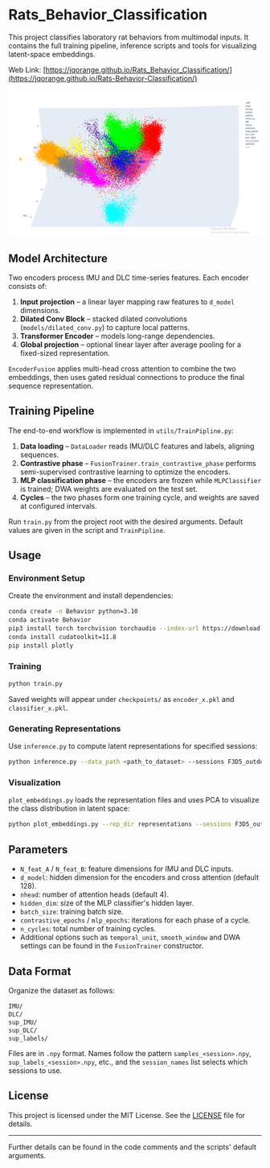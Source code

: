 
# Rats_Behavior_Classification

This project classifies laboratory rat behaviors from multimodal inputs. It contains the full training pipeline, inference scripts and tools for visualizing latent-space embeddings.

Web Link: [https://jqorange.github.io/Rats_Behavior_Classification/](https://jqorange.github.io/Rats-Behavior-Classification/)

![Latent space example](./figures/representation.png)

## Model Architecture

Two encoders process IMU and DLC time-series features. Each encoder consists of:

1. **Input projection** – a linear layer mapping raw features to `d_model` dimensions.  
2. **Dilated Conv Block** – stacked dilated convolutions (`models/dilated_conv.py`) to capture local patterns.  
3. **Transformer Encoder** – models long-range dependencies.  
4. **Global projection** – optional linear layer after average pooling for a fixed-sized representation.

`EncoderFusion` applies multi-head cross attention to combine the two embeddings, then uses gated residual connections to produce the final sequence representation.

## Training Pipeline

The end-to-end workflow is implemented in `utils/TrainPipline.py`:

1. **Data loading** – `DataLoader` reads IMU/DLC features and labels, aligning sequences.  
2. **Contrastive phase** – `FusionTrainer.train_contrastive_phase` performs semi-supervised contrastive learning to optimize the encoders.  
3. **MLP classification phase** – the encoders are frozen while `MLPClassifier` is trained; DWA weights are evaluated on the test set.  
4. **Cycles** – the two phases form one training cycle, and weights are saved at configured intervals.

Run `train.py` from the project root with the desired arguments. Default values are given in the script and `TrainPipline`.

## Usage

### Environment Setup

Create the environment and install dependencies:

```bash
conda create -n Behavior python=3.10
conda activate Behavior
pip3 install torch torchvision torchaudio --index-url https://download.pytorch.org/whl/cu118
conda install cudatoolkit=11.8
pip install plotly
````

### Training

```bash
python train.py
```

Saved weights will appear under `checkpoints/` as `encoder_x.pkl` and `classifier_x.pkl`.

### Generating Representations

Use `inference.py` to compute latent representations for specified sessions:

```bash
python inference.py --data_path <path_to_dataset> --sessions F3D5_outdoor F3D6_outdoor
```

### Visualization

`plot_embeddings.py` loads the representation files and uses PCA to visualize the class distribution in latent space:

```bash
python plot_embeddings.py --rep_dir representations --sessions F3D5_outdoor
```

## Parameters

* `N_feat_A` / `N_feat_B`: feature dimensions for IMU and DLC inputs.
* `d_model`: hidden dimension for the encoders and cross attention (default 128).
* `nhead`: number of attention heads (default 4).
* `hidden_dim`: size of the MLP classifier's hidden layer.
* `batch_size`: training batch size.
* `contrastive_epochs` / `mlp_epochs`: iterations for each phase of a cycle.
* `n_cycles`: total number of training cycles.
* Additional options such as `temporal_unit`, `smooth_window` and DWA settings can be found in the `FusionTrainer` constructor.

## Data Format

Organize the dataset as follows:

```
IMU/
DLC/
sup_IMU/
sup_DLC/
sup_labels/
```

Files are in `.npy` format. Names follow the pattern `samples_<session>.npy`, `sup_labels_<session>.npy`, etc., and the `session_names` list selects which sessions to use.

## License

This project is licensed under the MIT License. See the [LICENSE](LICENSE) file for details.

---

Further details can be found in the code comments and the scripts' default arguments.
